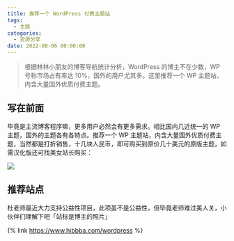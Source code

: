 ```yaml
---
title: 推荐一个 WordPress 付费主题站
tags:
  - 主题
categories:
  - 资源分享
date: 2022-08-06 00:00:00
---
```


> 根据林林小朋友的博客导航统计分析，WordPress 的博主不在少数，WP 号称市场占有率达 10%，国外的用户尤其多。这里推荐一个 WP 主题站，内含大量国外优质付费主题。

<!-- more -->

## 写在前面

毕竟是主流博客程序嘛，更多用户必然会有更多需求。相比国内几近统一的 WP 主题，国外的主题各有各特点。推荐一个 WP 主题站，内含大量国外优质付费主题，当然都是打折销售，十几块人民币，即可购买到原价几十美元的原版主题，如需汉化版还可找美女站长购买：

![](https://cdn.dusays.com/2022/08/491-1.jpg)

## 推荐站点

杜老师最近大力支持公益性项目，此项虽不是公益性，但毕竟老师难过美人关，小伙伴们理解下吧「站标是博主的照片」

{% link https://www.hibbba.com/wordpress %}